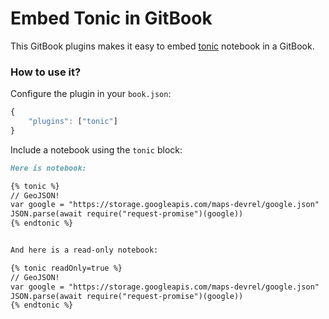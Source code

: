 # Embed Tonic in GitBook

This GitBook plugins makes it easy to embed [tonic](https://www.tonicdev.com) notebook in a GitBook.

### How to use it?

Configure the plugin in your `book.json`:

```js
{
    "plugins": ["tonic"]
}
```

Include a notebook using the `tonic` block:

```md
Here is notebook:

{% tonic %}
// GeoJSON!
var google = "https://storage.googleapis.com/maps-devrel/google.json"
JSON.parse(await require("request-promise")(google))
{% endtonic %}


And here is a read-only notebook:

{% tonic readOnly=true %}
// GeoJSON!
var google = "https://storage.googleapis.com/maps-devrel/google.json"
JSON.parse(await require("request-promise")(google))
{% endtonic %}
```
